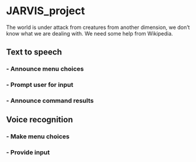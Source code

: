 # JARVIS_project

The world is under attack from creatures from another dimension, we
don’t know what we are dealing with. We need some help from Wikipedia.


## Text to speech
### - Announce menu choices
### - Prompt user for input
### - Announce command results

## Voice recognition
### - Make menu choices
### - Provide input
